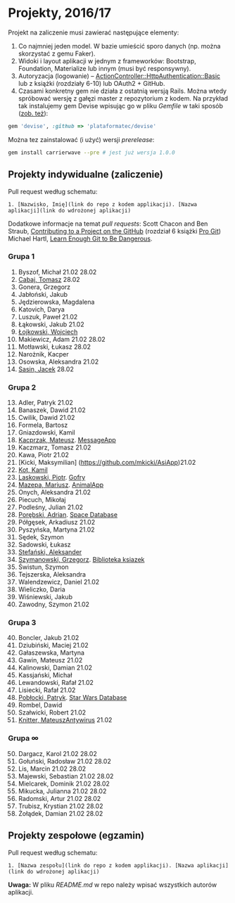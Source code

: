 # Projekty, 2016/17

Projekt na zaliczenie musi zawierać następujące elementy:

1. Co najmniej jeden model. W bazie umieścić sporo danych
  (np. można skorzystać z gemu Faker).
1. Widoki i layout aplikacji w jednym z frameworków:
   Bootstrap, Foundation, Materialize lub innym (musi być responsywny).
1. Autoryzacja (logowanie) – [ActionController::HttpAuthentication::Basic](http://edgeapi.rubyonrails.org/classes/ActionController/HttpAuthentication/Basic.html)
   lub z książki [](https://www.railstutorial.org/book) (rozdziały 6-10)
   lub OAuth2 + GitHub.
1. Czasami konkretny gem nie działa z ostatnią wersją Rails. Można wtedy spróbować
  wersję z gałęzi master z repozytorium z kodem. Na przykład tak instalujemy
  gem Devise wpisując go w pliku _Gemfile_ w taki sposób
  ([zob. też](http://bundler.io/git.html)):

```ruby
gem 'devise', :github => 'plataformatec/devise'
```
Można tez zainstalować (i użyć) wersji _prerelease_:
```sh
gem install carrierwave --pre # jest już wersja 1.0.0
```

## Projekty indywidualne (zaliczenie)

Pull request według schematu:
```
1. [Nazwisko, Imię](link do repo z kodem applikacji). [Nazwa aplikacji](link do wdrożonej aplikacji)
```

Dodatkowe informacje na temat _pull requests_: Scott Chacon and Ben Straub,
[Contributing to a Project on the GitHub](https://git-scm.com/book/en/v2/GitHub-Contributing-to-a-Project)
(rozdział 6 książki [Pro Git](https://git-scm.com/book/en/v2))
Michael Hartl, [Learn Enough Git to Be Dangerous](https://www.learnenough.com/git-tutorial).

<!--
  Regular Expressions Tutorial, http://www.regular-expressions.info/tutorial.html
     Find: (\d+),(.+),(.+),.+,.*
  Replace: $1. $2, $3
-->

### Grupa 1

1. Byszof, Michał 21.02 28.02
49. [Cabaj, Tomasz](https://github.com/tcabaj/ASI) 28.02
2. Gonera, Grzegorz
3. Jabłoński, Jakub
4. Jędzierowska, Magdalena
5. Katovich, Darya
55. Luszuk, Paweł 21.02
6. Łąkowski, Jakub 21.02
7. [Łojkowski, Wojciech](https://github.com/wlojkowski/QuotesApp)
8. Makiewicz, Adam 21.02 28.02
9. Motławski, Łukasz 28.02
10. Narożnik, Kacper
11. Osowska, Aleksandra 21.02
12. [Sasin, Jacek](https://github.com/jsasin/asi_lab) 28.02

### Grupa 2

13. Adler, Patryk 21.02
14. Banaszek, Dawid 21.02
15. Cwilik, Dawid 21.02
16. Formela, Bartosz
17. Gniazdowski, Kamil
18. [Kacprzak, Mateusz](https://github.com/implssv/MessageApp). [MessageApp](http://serene-spire-89656.herokuapp.com)
19. Kaczmarz, Tomasz 21.02
20. Kawa, Piotr 21.02
21. [Kicki, Maksymilian] (https://github.com/mkicki/AsiApp)21.02
53. [Kot, Kamil](https://github.com/KotMeow/asi-frameworks)
23. [Laskowski, Piotr](https://github.com/ozh204/Ruby-on-Rails). [Gofry](https://ozh204.herokuapp.com/)
24. [Mazepa, Mariusz](https://bitbucket.org/mmazepa/asi_zaliczenie). [AnimalApp](https://mmazepa.herokuapp.com/)
25. Onych, Aleksandra 21.02
26. Piecuch, Mikołaj
27. Podleśny, Julian 21.02
28. [Porębski, Adrian](https://bitbucket.org/APorebski/ror-1). [Space Database](https://sheltered-meadow-43448.herokuapp.com/)
29. Półgęsek, Arkadiusz 21.02
30. Pyszyńska, Martyna 21.02
31. Sędek, Szymon
63. Sadowski, Łukasz
32. [Stefański, Aleksander](https://github.com/astefanski1/rubyApp)
33. [Szymanowski, Grzegorz](https://github.com/gwszymanowski/Ruby-projekt-indywidualny). [Biblioteka ksiazek](https://biblioteka-ksiazek.herokuapp.com/)
34. Świstun, Szymon
35. Tejszerska, Aleksandra
36. Walendzewicz, Daniel 21.02
37. Wieliczko, Daria
38. Wiśniewski, Jakub
39. Zawodny, Szymon 21.02

### Grupa 3

40. Boncler, Jakub 21.02
51. Dziubiński, Maciej 21.02
41. Gałaszewska, Martyna
42. Gawin, Mateusz 21.02
43. Kalinowski, Damian 21.02
44. Kassjański, Michał
45. Lewandowski, Rafał 21.02
46. Lisiecki, Rafał 21.02
47. [Pobłocki, Patryk](https://github.com/ppoblocki/projekt1_rails). [Star Wars Database](https://radiant-springs-24519.herokuapp.com/)
60. Rombel, Dawid
48. Szałwicki, Robert 21.02
22. [Knitter, Mateusz](https://github.com/supperbull/RubySEM6)[Antywirus](http://supperbull.herokuapp.com/) 21.02

### Grupa ∞

50. Dargacz, Karol 21.02 28.02
52. Gołuński, Radosław 21.02 28.02
54. Lis, Marcin 21.02 28.02
56. Majewski, Sebastian 21.02 28.02
57. Mielcarek, Dominik 21.02 28.02
58. Mikucka, Julianna 21.02 28.02
59. Radomski, Artur 21.02 28.02
61. Trubisz, Krystian 21.02 28.02
62. Żołądek, Damian 21.02 28.02


## Projekty zespołowe (egzamin)

Pull request według schematu:
```
1. [Nazwa zespołu](link do repo z kodem applikacji). [Nazwa aplikacji](link do wdrożonej aplikacji)
```

**Uwaga:** W pliku _README.md_ w repo należy wpisać wszystkich autorów aplikacji.
